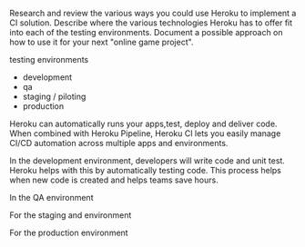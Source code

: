 Research and review the various ways you could use Heroku to implement a CI solution. 
Describe where the various technologies Heroku has to offer fit into each of the testing environments. 
Document a possible approach on how to use it for your next "online game project".

testing environments
- development 
- qa
- staging / piloting 
- production

Heroku can automatically runs your apps,test, deploy and deliver code. When combined with Heroku 
Pipeline, Heroku CI lets you easily manage CI/CD automation across multiple apps and environments. 

In the development environment, developers will write code and unit test. Heroku helps with this by
automatically testing code. This process helps when new code is created and helps teams save hours. 

In the QA environment

For the staging and environment

For the production environment
